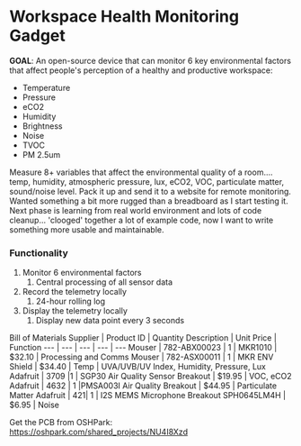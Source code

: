 # Workspace Health Monitoring Gadget

**GOAL**:  An open-source device that can monitor 6 key environmental factors that affect people's perception of a healthy and productive workspace:

- Temperature
- Pressure
- eCO2
- Humidity
- Brightness
- Noise
- TVOC
- PM 2.5um

Measure 8+ variables that affect the environmental quality of a room.... temp, humidity, atmospheric pressure, lux, eCO2, VOC, particulate matter, sound/noise level. Pack it up and send it to a website for remote monitoring. Wanted something a bit more rugged than a breadboard as I start testing it. Next phase is learning from real world environment and lots of code cleanup... 'clooged' together a lot of example code, now I want to write something more usable and maintainable.

### Functionality

1. Monitor 6 environmental factors
    1. Central processing of all sensor data
2. Record the telemetry locally
    1. 24-hour rolling log
3. Display the telemetry locally
    1. Display new data point every 3 seconds
    

Bill of Materials
Supplier | Product ID | Quantity Description | Unit Price | Function
--- | --- | --- | --- | ---
Mouser | 782-ABX00023 | 1 | MKR1010 | $32.10 | Processing and Comms	
Mouser | 782-ASX00011 | 1 | MKR ENV Shield | $34.40 | Temp | UVA/UVB/UV Index, Humidity, Pressure, Lux	
Adafruit | 3709 |1 | SGP30 Air Quality Sensor Breakout | $19.95 | VOC, eCO2	
Adafruit | 4632 | 1 |PMSA003I Air Quality Breakout | $44.95 | Particulate Matter
Adafruit | 421|  1 | I2S MEMS Microphone Breakout SPH0645LM4H | $6.95 | Noise

Get the PCB from OSHPark:
https://oshpark.com/shared_projects/NU4I8Xzd
